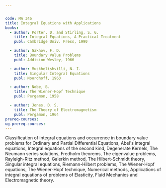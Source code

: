 ```yaml
---


code: MA 346
title: Integral Equations with Applications
books:
  - author: Porter, D. and Stirling, S. G.
    title: Integral Equations, A Practical Treatment
    publ: Cambridge Univ. Press, 1990

  - author: Gakhov, F. D.
    title: Boundary Value Problems
    publ: Addision Wesley, 1966

  - author: Muskhelishvilli, N. I.
    title: Singular Integral Equations
    publ: Noordhoff, 1963

  - author: Nobe, B.
    title: The Wiener-Hopf Technique
    publ: Pergamon, 1958

  - author: Jones. D. S.
    title: The Theory of Electromagnetism
    publ: Pergamon, 1964
prereq-courses: 
ug-prereq-courses: 
---
```




Classification of integral equations and occurrence in boundary value problems
for Ordinary and Partial Differential Equations, Abel's integral equations,
Integral equations of the second kind, Degenerate Kernels, The Neumann series
solutions, Fredholm theorems, The eigenvalue problems, Rayleigh-Ritz method,
Galerkin method, The Hilbert-Schmidt theory, Singular integral equations,
Riemann-Hilbert problems, The Wiener-Hopf equations, The Wiener-Hopf technique,
Numerical methods, Applications of integral equations of problems of
Elasticity, Fluid Mechanics and Electromagnetic theory.
